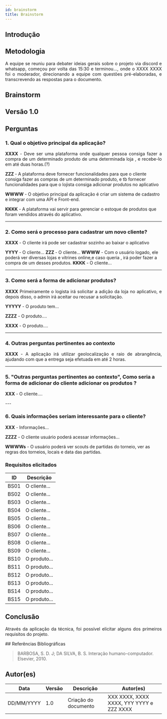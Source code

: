 ```yaml
---
id: brainstorm
title: Brainstorm
---
```

 
## Introdução
<p align = "justify">

</p>
 
## Metodologia
<p align = "justify">
A equipe se reuniu para debater ideias gerais sobre o projeto via discord e  whatsapp, começou  por volta das 15:30  e terminou..., onde o XXXX XXXX foi o moderador, direcionando a equipe com questões pré-elaboradas, e transcrevendo as respostas para o documento.
</p>
  
## Brainstorm 
  
## Versão 1.0 
  
## Perguntas 
   
### 1. Qual o objetivo principal da aplicação?
  
<p align = "justify">
<b>XXXX</b> - Deve ser uma plataforma onde qualquer pessoa consiga fazer a compra de um determinado produto de uma determinada loja , e recebe-lo em até duas horas.(?)
</p> 
<b> ZZZ </b>- A plataforma deve fornecer funcionalidades para que o cliente consiga fazer as compras de um determinado produto, e tb fornecer funcionalidades para que o lojista consiga adicionar produtos no aplicativo
 
<b>WWWW</b> -  O objetivo principal da aplicação é criar um sistema de cadastro e integrar com uma API e Front-end.
 
<b>KKKK</b> - A plataforma vai servir para gerenciar o estoque de produtos que foram vendidos através do aplicativo.
</p>                       

---                                                                      

    
      
### 2. Como será o processo para cadastrar um novo cliente?
                                                                     
<p align = "justify">
<b>XXXX</b> -  O cliente irá pode ser cadastrar sozinho ao baixar o aplicativo 

<b>YYYY</b> - O cliente...
<b> ZZZ </b>-  O cliente... 
<b>WWWW</b> -  Com o usuário logado, ele poderá ver diversas lojas e vitrines online,e caso queria , irá poder fazer a compra de um desses produtos. 
<b>KKKK</b> - O cliente...
</p>                       

---  
 
 
### 3. Como será a forma de adicionar produtos?
 
<p align = "justify">
<b>XXXX</b> Primeiramente o logista irá solicitar a adição da loja no aplicativo, e depois disso, o admin irá aceitar ou recusar a solicitação. 

<b>YYYYY</b> - O produto tem...

 
<b>ZZZZ</b> - O produto....
 
<b>XXXX</b> - O produto....
</p>
 
---
 
### 4. Outras perguntas pertinentes ao contexto

<p align = "justify">
<b>XXXX</b> - A aplicação irá utilizar geolocalização e raio de abrangência, ajudando com que a entrega seja efetuada em até 2 horas.
 

 
---
 
### 5. "Outras perguntas pertinentes ao contexto", Como seria a forma de adicionar do cliente adicionar os produtos ?
<p align = "justify">
<b>XXX</b> - O cliente....
</p>
 ---

### 6. Quais informações seriam interessante para o cliente?
<p align = "justify">
   <b>XXX</b> - Informações...
   
   <b>ZZZZ</b> - O cliente usuário poderá acessar informações...

   <b>WWWWs</b> - O usuário poderá ver scouts de partidas do torneio, ver as regras dos torneios, locais e data das partidas.
   
</p>
 
### Requisitos elicitados
 
|ID|Descrição|
|----|-------------|
|BS01| O cliente...|
|BS02| O cliente...|
|BS03| O cliente...|
|BS04| O cliente...|
|BS05| O cliente...|
|BS06| O cliente...|
|BS07| O cliente...|
|BS08| O cliente...|
|BS09| O cliente...|
|BS10| O produto...|
|BS11| O produto...|
|BS12| O produto...|
|BS13| O produto...|
|BS14| O produto...|
|BS15| O produto...|
 
## Conclusão
<p align = "justify">
Através da aplicação da técnica, foi possível elicitar alguns dos primeiros requisitos do projeto.
</p>
## Referências Bibliográficas
 
> BARBOSA, S. D. J; DA SILVA, B. S. Interação humano-computador. Elsevier, 2010.
 
 
## Autor(es)
| Data | Versão | Descrição | Autor(es) |
| -- | -- | -- | -- |
| DD/MM/YYYY | 1.0 | Criação do documento | XXX XXXX, XXXX XXXX, YYY YYYY e ZZZ XXXX |
